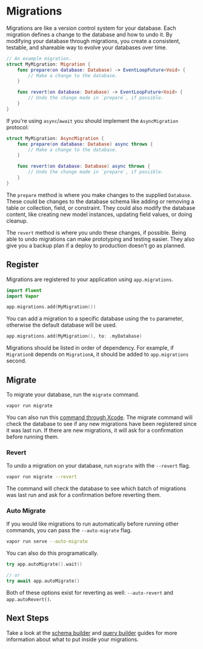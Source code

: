 # Migrations

Migrations are like a version control system for your database. Each migration defines a change to the database and how to undo it. By modifying your database through migrations, you create a consistent, testable, and shareable way to evolve your databases over time. 

```swift
// An example migration.
struct MyMigration: Migration {
    func prepare(on database: Database) -> EventLoopFuture<Void> {
        // Make a change to the database.
    }

    func revert(on database: Database) -> EventLoopFuture<Void> {
    	// Undo the change made in `prepare`, if possible.
    }
}
```

If you're using `async`/`await` you should implement the `AsyncMigration` protocol:

```swift
struct MyMigration: AsyncMigration {
    func prepare(on database: Database) async throws {
        // Make a change to the database.
    }

    func revert(on database: Database) async throws {
    	// Undo the change made in `prepare`, if possible.
    }
}
```

The `prepare` method is where you make changes to the supplied `Database`. These could be changes to the database schema like adding or removing a table or collection, field, or constraint. They could also modify the database content, like creating new model instances, updating field values, or doing cleanup.

The `revert` method is where you undo these changes, if possible. Being able to undo migrations can make prototyping and testing easier. They also give you a backup plan if a deploy to production doesn't go as planned. 

## Register

Migrations are registered to your application using `app.migrations`. 

```swift
import Fluent
import Vapor

app.migrations.add(MyMigration())
```

You can add a migration to a specific database using the `to` parameter, otherwise the default database will be used.

```swift
app.migrations.add(MyMigration(), to: .myDatabase)
```

Migrations should be listed in order of dependency. For example, if `MigrationB` depends on `MigrationA`, it should be added to `app.migrations` second.

## Migrate

To migrate your database, run the `migrate` command.

```sh
vapor run migrate
```

You can also run this [command through Xcode](../advanced/commands.md#xcode). The migrate command will check the database to see if any new migrations have been registered since it was last run. If there are new migrations, it will ask for a confirmation before running them.

### Revert

To undo a migration on your database, run `migrate` with the `--revert` flag.

```sh
vapor run migrate --revert
```

The command will check the database to see which batch of migrations was last run and ask for a confirmation before reverting them.

### Auto Migrate

If you would like migrations to run automatically before running other commands, you can pass the `--auto-migrate` flag. 

```sh
vapor run serve --auto-migrate
```

You can also do this programatically. 

```swift
try app.autoMigrate().wait()

// or
try await app.autoMigrate()
```

Both of these options exist for reverting as well: `--auto-revert` and `app.autoRevert()`. 

## Next Steps

Take a look at the [schema builder](schema.md) and [query builder](query.md) guides for more information about what to put inside your migrations. 
